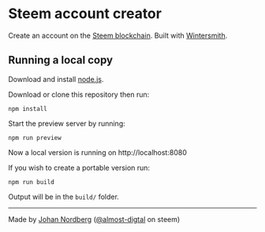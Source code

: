 
Steem account creator
=====================

Create an account on the [Steem blockchain](https://steem.io). Built with [Wintersmith](https://github.com/jnordberg/wintersmith).


Running a local copy
--------------------

Download and install [node.js](https://nodejs.org).

Download or clone this repository then run:

```
npm install
```

Start the preview server by running:

```
npm run preview
```

Now a local version is running on http://localhost:8080

If you wish to create a portable version run:

```
npm run build
```

Output will be in the `build/` folder.


---

Made by [Johan Nordberg](https://twitter.com/almost_digital) ([@almost-digtal](https://steemit.com/@almost-digital) on steem)
